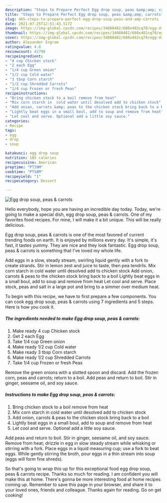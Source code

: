 ```yaml
---
description: "Steps to Prepare Perfect Egg drop soup, peas &amp;amp; carrots"
title: "Steps to Prepare Perfect Egg drop soup, peas &amp;amp; carrots"
slug: 465-steps-to-prepare-perfect-egg-drop-soup-peas-and-amp-carrots
date: 2021-07-25T12:51:43.517Z
image: https://img-global.cpcdn.com/recipes/34088482/680x482cq70/egg-drop-soup-peas-carrots-recipe-main-photo.jpg
thumbnail: https://img-global.cpcdn.com/recipes/34088482/680x482cq70/egg-drop-soup-peas-carrots-recipe-main-photo.jpg
cover: https://img-global.cpcdn.com/recipes/34088482/680x482cq70/egg-drop-soup-peas-carrots-recipe-main-photo.jpg
author: Alexander Ingram
ratingvalue: 4.8
reviewcount: 42798
recipeingredient:
- "4 cup Chicken stock"
- "2 each Egg"
- "1/4 cup Green onion"
- "1/2 cup Cold water"
- "3 tbsp Corn starch"
- "1/2 cup Shredded Carrots"
- "1/4 cup Frozen or fresh Peas"
recipeinstructions:
- "Bring chicken stock to a boil remove from heat"
- "Mix corn starch in  cold water until desolved add to chicken stock"
- "Add onion, carrots &amp; peas to the chicken stock bring back to a boil"
- "Lightly beat eggs in a small boul, add to soup and remove from heat"
- "Let cool and serve. Optional add a little soy sauce."
categories:
- Recipe
tags:
- egg
- drop
- soup

katakunci: egg drop soup 
nutrition: 185 calories
recipecuisine: American
preptime: "PT39M"
cooktime: "PT58M"
recipeyield: "1"
recipecategory: Dessert

---
```



![Egg drop soup, peas &amp; carrots](https://img-global.cpcdn.com/recipes/34088482/680x482cq70/egg-drop-soup-peas-carrots-recipe-main-photo.jpg)

Hello everybody, hope you are having an incredible day today. Today, we're going to make a special dish, egg drop soup, peas &amp; carrots. One of my favorites food recipes. For mine, I will make it a bit unique. This will be really delicious.

Egg drop soup, peas &amp; carrots is one of the most favored of current trending foods on earth. It is enjoyed by millions every day. It's simple, it's fast, it tastes yummy. They are nice and they look fantastic. Egg drop soup, peas &amp; carrots is something that I've loved my whole life.

Add eggs in a slow, steady stream, swirling liquid gently with a fork to create strands. Stir in lemon zest and juice to taste, then pea tendrils. Mix corn starch in cold water until desolved add to chicken stock Add onion, carrots &amp; peas to the chicken stock bring back to a boil Lightly beat eggs in a small boul, add to soup and remove from heat Let cool and serve. Place stock, peas and salt in a large pot and bring to a simmer over medium heat.


To begin with this recipe, we have to first prepare a few components. You can cook egg drop soup, peas &amp; carrots using 7 ingredients and 5 steps. Here is how you cook it.

<!--inarticleads1-->

##### The ingredients needed to make Egg drop soup, peas &amp; carrots:

1. Make ready 4 cup Chicken stock
1. Get 2 each Egg
1. Take 1/4 cup Green onion
1. Make ready 1/2 cup Cold water
1. Make ready 3 tbsp Corn starch
1. Make ready 1/2 cup Shredded Carrots
1. Take 1/4 cup Frozen or fresh Peas


Remove the green onions with a slotted spoon and discard. Add the frozen corn, peas and carrots; return to a boil. Add peas and return to boil. Stir in ginger, seesame oil, and soy sauce. 

<!--inarticleads2-->

##### Instructions to make Egg drop soup, peas &amp; carrots:

1. Bring chicken stock to a boil remove from heat
1. Mix corn starch in  cold water until desolved add to chicken stock
1. Add onion, carrots &amp; peas to the chicken stock bring back to a boil
1. Lightly beat eggs in a small boul, add to soup and remove from heat
1. Let cool and serve. Optional add a little soy sauce.


Add peas and return to boil. Stir in ginger, seesame oil, and soy sauce. Remove from heat; drizzle in egg in slow steady stream while whisking or stirring with a fork. Place eggs in a liquid measuring cup; use a fork to beat eggs. While gently stirring the broth, pour eggs in a thin stream into soup (eggs will form fine shreds). 

So that's going to wrap this up for this exceptional food egg drop soup, peas &amp; carrots recipe. Thanks so much for reading. I am confident you will make this at home. There's gonna be more interesting food at home recipes coming up. Remember to save this page in your browser, and share it to your loved ones, friends and colleague. Thanks again for reading. Go on get cooking!
